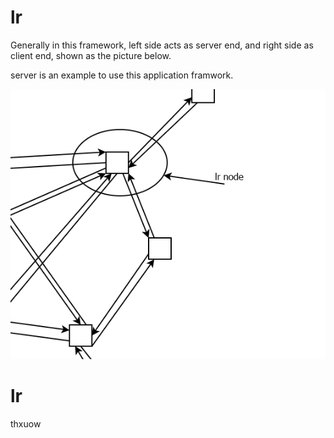# lr




Generally in this framework, left side acts as server end, and right side as client end, shown as the picture below.


server is an example to use this application framwork.




![lr](lr.png "lr node")


# lr
thxuow
